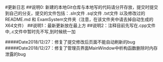 #更新日志
##说明0: 新建的本地Git仓库与本地写的代码请分开存放，提交时提交到自己的分支，提交的文件包括：.sln文件 .sql文件 .txt文件 以及修改过的README.md 和 ExamSystem文件夹（注意，在该文件夹中请去掉自动生成的X64文件）
##说明1：最新更新放在最上方
##说明2：注释目前先写在.cpp文件中,.c文件中暂时先不写,到时候统一加


#####Date2018/12/27：修复了提交修改后页面不能自动刷新的bug
#####Date2018/12/27：修复了管理员界面MainWindow中析构函数删除时内存泄露的bug